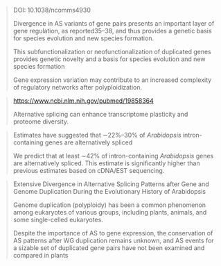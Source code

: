 >   DOI: 10.1038/ncomms4930   
>
>   Divergence in AS
> variants of gene pairs presents an important layer of gene
> regulation, as reported35–38, and thus provides a genetic basis for
> species evolution and new species formation.  
>
>   This subfunctionalization or
> neofunctionalization of duplicated genes provides genetic novelty
> and a basis for species evolution and new species formation  
>
>   Gene expression variation
> may contribute to an increased complexity of regulatory networks
> after polyploidization.  



>  https://www.ncbi.nlm.nih.gov/pubmed/19858364
>
> Alternative splicing can enhance transcriptome plasticity and proteome diversity. 



>   Estimates have suggested that ∼22%–30% of *Arabidopsis* intron-containing genes are alternatively spliced  
>
>   We predict that at least ∼42% of intron-containing *Arabidopsis* genes are alternatively spliced. This estimate is significantly higher than previous estimates based on cDNA/EST sequencing.  



>  Extensive Divergence in Alternative Splicing Patterns after Gene and Genome Duplication During the Evolutionary History of Arabidopsis 
>
> Genome duplication (polyploidy) has been a common phenomenon among eukaryotes of various groups, including plants, animals, and some single-celled eukaryotes. 
>
>  Despite the importance of AS to gene expression, the conservation of AS patterns after WG duplication remains unknown, and AS events for a sizable set of duplicated gene pairs have not been examined and compared in plants 

